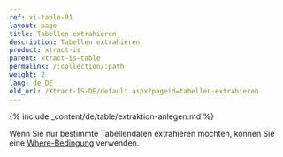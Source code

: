 ```yaml
---
ref: xi-table-01
layout: page
title: Tabellen extrahieren
description: Tabellen extrahieren
product: xtract-is
parent: xtract-is-table
permalink: /:collection/:path
weight: 2
lang: de_DE
old_url: /Xtract-IS-DE/default.aspx?pageid=tabellen-extrahieren
---
```


{% include _content/de/table/extraktion-anlegen.md  %}


Wenn Sie nur bestimmte Tabellendaten extrahieren möchten, können Sie eine [Where-Bedingung](./where-bedingung) verwenden.


